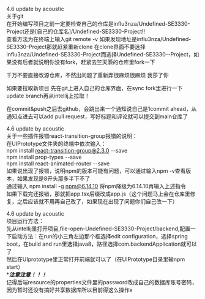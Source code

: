 4.6 update by acoustic <br/>
关于git <br/>
在开始编写项目之前一定要检查自己的仓库是influ3nza/Undefined-SE3330-Project还是[自己的仓库名]/Undefined-SE3330-Project!!<br/>
查看方法为在终端上输入git remote -v 如果发现地址是influ3nza/Undefined-SE3330-Project那就赶紧重新clone 在clone界面不要选择influ3nza/Undefined-SE3330-Project而选择Undefined-SE3330--Project，如果没有后者就说明你没有fork，赶紧去竺天灏的仓库里fork一下<br/>

千万不要直接改源仓库，不然出问题了重新弄很麻烦很麻烦 我莎了你<br/>

如果要拉取新项目 先在git上进入自己的仓库界面，在sync fork里进行一下update branch再从intellij上拉取！<br/>

在commit&push之后去github，会跳出来一个通知说自己是1commit ahead，从通知点进去可以add pull request，写好标题和评论就可以提交到main仓库了 <br/>

4.6 update by acoustic <br/>
关于一些插件报错react-transition-group报错的说明：<br/> 
在UIPrototype文件夹的终端中依次输入：<br/>
npm install react-transition-group@2.3.0 --save<br/>
npm install prop-types --save<br/>
npm install react-animated-router --save<br/>
如果说出现了报错，说明npm的版本可能有问题，可以通过输入npm -v查看版本，如果发现是8开头那多半下不了<br/>
通过输入 npm install -g npm@6.14.10 将npm降级为6.14.10再输入上述指令<br/>
如果下载完还报错，那就把app.tsx后缀改成app.js（这个问题马上会在仓库里修复，之后应该就不用再自己改了，如果现在出现了问题你们自己改一下）<br/>

4.6 update by acoustic <br/>
项目运行方法：<br/>
先从intellij里打开项目,file-open-Undefined-SE3330-Project/backend,配置一下启动方法：在run的小三角左边那个框选择edit configuration，选择spring boot，在build and run里选择java8，路径选择com.backendApplication就可以了<br/>
然后在UIprototype里正常打开前端就可以了（在UIPrototype目录里输npm start）<br/>
****注意注意！！！***<br/>
记得后端resource的properties文件里的password改成自己的数据库账号密码，因为暂时还没有搞好共享数据库所以目前得这么操作x <br/>

